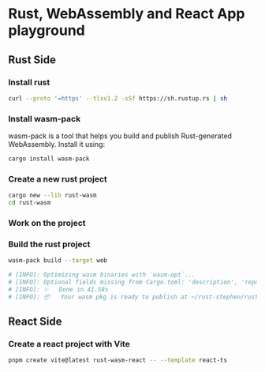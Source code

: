 
# Rust, WebAssembly and React App playground

## Rust Side

### Install rust

```sh
curl --proto '=https' --tlsv1.2 -sSf https://sh.rustup.rs | sh
```

### Install wasm-pack

wasm-pack is a tool that helps you build and publish Rust-generated WebAssembly. Install it using:

```sh
cargo install wasm-pack
```

### Create a new rust project

```sh
cargo new --lib rust-wasm
cd rust-wasm
```

### Work on the project

### Build the rust project

```sh
wasm-pack build --target web

# [INFO]: Optimizing wasm binaries with `wasm-opt`...
# [INFO]: Optional fields missing from Cargo.toml: 'description', 'repository', and 'license'. These are not necessary, but recommended
# [INFO]: ✨   Done in 41.58s
# [INFO]: 📦   Your wasm pkg is ready to publish at ~/rust-stephen/rust-stephen-git/98-playground/rust-wasm/pkg.
```

## React Side

### Create a react project with Vite

```sh
pnpm create vite@latest rust-wasm-react -- --template react-ts
```
